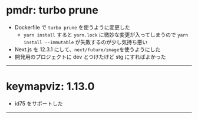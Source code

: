 # pmdr: turbo prune

- Dockerfile で `turbo prune` を使うように変更した
  - `yarn install` すると `yarn.lock` に微妙な変更が入ってしまうので
    `yarn install --immutable` が失敗するのが少し気持ち悪い
- Next.js を 12.3.1 にして、`next/future/image`を使うようにした
- 開発用のプロジェクトに dev とつけたけど stg にすればよかった

---

# keymapviz: 1.13.0

- id75 をサポートした

---
